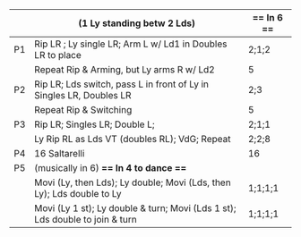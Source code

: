 ||(1 Ly standing betw 2 Lds) | == In 6 == |
|-----|----|-----|
|P1|Rip LR ; Ly single LR; Arm L w/ Ld1 in Doubles LR to place |2;1;2|
||Repeat Rip & Arming, but Ly arms R w/ Ld2 |5|
|P2| Rip LR; Lds switch, pass L in front of Ly in Singles LR, Doubles LR |2;3|
||Repeat Rip & Switching |5|
|P3| Rip LR; Singles LR; Double L; |2;1;1|
||Ly Rip RL as Lds VT (doubles RL); VdG; Repeat |2;2;8|
|P4| 16 Saltarelli |16|
|P5| (musically in 6) **== In 4 to dance ==**
||Movi (Ly, then Lds); Ly double; Movi (Lds, then Ly); Lds double to Ly |1;1;1;1|
||Movi (Ly 1 st); Ly double & turn; Movi (Lds 1 st); Lds double to join & turn |1;1;1;1|
